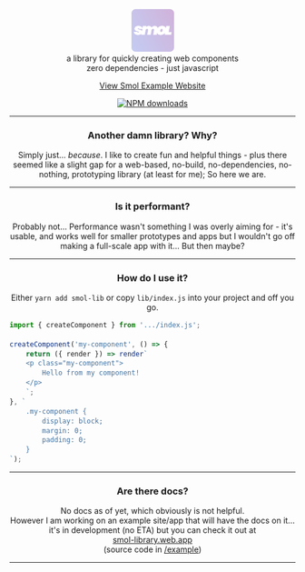 <p align="center">
    <p align="center">
        <img src="https://github.com/haydncomley/smol-lib/blob/main/example/assets/img/favicon.png?raw=true" height="75px">
        <br/>
        a library for quickly creating web components
        <br/>
        zero dependencies - just javascript
    </p>
</p>

<p align="center">
    <a href="https://smol-library.web.app/">View Smol Example Website</a>
</p>

<p align="center">
	<a href="https://www.npmjs.com/package/smol-lib"><img src="https://img.shields.io/bundlephobia/min/smol-lib?style=flat-square" alt="NPM downloads"></a>
</p>

---

<p align="center">
	<h3 align="center">Another damn library? Why?</h3>
	<p align="center">
		Simply just... <i>because</i>. I like to create fun and helpful things - plus there seemed like a slight gap for a web-based, no-build, no-dependencies, no-nothing, prototyping library (at least for me); So here we are.
	</p>
</p>

---

<p align="center">
	<h3 align="center">Is it performant?</h3>
	<p align="center">
		Probably not... Performance wasn't something I was overly aiming for - it's usable, and works well for smaller prototypes and apps but I wouldn't go off making a full-scale app with it... But then maybe?
	</p>
</p>

---

<p align="center">
	<h3 align="center">How do I use it?</h3>
	<p align="center">
		Either <code>yarn add smol-lib</code> or copy <code>lib/index.js</code> into your project and off you go.
    </p>
</p>

```javascript
import { createComponent } from '.../index.js';

createComponent('my-component', () => {
    return ({ render }) => render`
    <p class="my-component">
        Hello from my component!
    </p>
    `;
}, `
    .my-component {
        display: block;
        margin: 0;
        padding: 0;
    }
`);
```

---

<p align="center">
	<h3 align="center">Are there docs?</h3>
	<p align="center">
		No docs as of yet, which obviously is not helpful.
        <br/>
        However I am working on an example site/app that will have the docs on it... it's in development (no ETA) but you can check it out at
        <br/>
        <a href="https://smol-library.web.app/">smol-library.web.app</a>
        <br/>
        (source code in <a href="/example">/example</a>)
	</p>
</p>

---